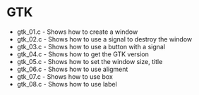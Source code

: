 # GTK

* gtk_01.c - Shows how to create a window
* gtk_02.c - Shows how to use a signal to destroy the window
* gtk_03.c - Shows how to use a button with a signal
* gtk_04.c - Shows how to get the GTK version
* gtk_05.c - Shows how to set the window size, title
* gtk_06.c - Shows how to use aligment
* gtk_07.c - Shows how to use box
* gtk_08.c - Shows how to use label

